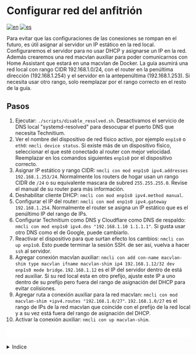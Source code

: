 # Configurar red del anfitrión

[![en](https://img.shields.io/badge/lang-en-blue.svg)](Configure%20hosts%20network.md)
[![es](https://img.shields.io/badge/lang-es-blue.svg)](Configure%20hosts%20network.es.md)

Para evitar que las configuraciones de las conexiones se rompan en el futuro, es útil asignar al servidor un IP estático en la red local. Configuraremos el servidor para no usar DHCP y asignarse un IP en la red. Además crearemos una red macvlan auxiliar para poder comunicarnos con Home Assistant que estará en una macvlan de Docker. La guía asumirá una red local con rango CIDR 192.168.1.0/24, con el router en la penúltima dirección (192.168.1.254) y el servidor en la antepenúltima (192.168.1.253). Si necesita usar otro rango, solo reemplazar por el rango correcto en el resto de la guía.

## Pasos

1. Ejecutar: `./scripts/disable_resolved.sh`. Desactivamos el servicio de DNS local "systemd-resolved" para desocupar el puerto DNS que necesita Technitium.
2. Ver el nombre del dispositivo de red físico activo, por ejemplo `enp1s0` o `eth0`: `nmcli device status`. Si existe más de un dispositivo físico, seleccionar el que esté conectado al router con mejor velocidad. Reemplazar en los comandos siguientes `enp1s0` por el dispositivo correcto.
3. Asignar IP estático y rango CIDR: `nmcli con mod enp1s0 ipv4.addresses 192.168.1.253/24`. Normalmente los routers de hogar usan un rango CIDR de `/24` o su equivalente mascara de subred `255.255.255.0`. Revise el manual de su router para más información.
4. Deshabilitar cliente DHCP: `nmcli con mod enp1s0 ipv4.method manual`.
5. Configurar el IP del router: `nmcli con mod enp1s0 ipv4.gateway 192.168.1.254`. Normalmente el router se asigna un IP estático que es el penúltimo IP del rango de IPs.
6. Configurar Technitium como DNS y Cloudflare como DNS de respaldo: `nmcli con mod enp1s0 ipv4.dns "192.168.1.10 1.1.1.1"`. Si gusta usar otro DNS como el de Google, puede cambiarlo.
7. Reactivar el dispositivo para que surtan efecto los cambios: `nmcli con up enp1s0`. Esto puede terminar la sesión SSH. de ser así, vuelva a hacer `ssh` al servidor.
8. Agregar conexión macvlan auxiliar: `nmcli con add con-name macvlan-shim type macvlan ifname macvlan-shim ip4 192.168.1.12/32 dev enp1s0 mode bridge`. `192.168.1.12` es el IP del servidor dentro de está red auxiliar. Si su red local esta en otro prefijo, ajuste este IP a uno dentro de su prefijo pero fuera del rango de asignación del DHCP para evitar colisiones.
9. Agregar ruta a conexión auxiliar para la red macvlan: `nmcli con mod macvlan-shim +ipv4.routes "192.168.1.0/27"`. `192.168.1.0/27` es el rango de IPs de la red macvlan que coincide con el prefijo de la red local y a su vez está fuera del rango de asignación del DHCP.
10. Activar la conexión auxiliar: `nmcli con up macvlan-shim`.

[<img width="50%" src="buttons/prev-Configure zfs.es.svg" alt="Configurar ZFS">](Configure%20zfs.es.md)[<img width="50%" src="buttons/next-Configure shares.es.svg" alt="Configurar shares">](Configure%20shares.es.md)

<details><summary>Indice</summary>

1. [Objetivo](Objective.es.md)
2. [Motivación](Motivation.es.md)
3. [Características](Features.es.md)
4. [Diseño y justificación](Design%20and%20justification.es.md)
5. [Prerequisitos mínimos](Minimum%20prerequisites.es.md)
6. [Guía](Guide.es.md)
    1. [Instalar Fedora Server](Install%20fedora%20server.es.md)
    2. [Configurar Secure Boot](Configure%20secure%20boot.es.md)
    3. [Instalar y configurar Zsh (Opcional)](Install%20and%20configure%20zsh%20optional.es.md)
    4. [Configurar usuarios](Configure%20users.es.md)
    5. [Instalar ZFS](Install%20zfs.es.md)
    6. [Configurar ZFS](Configure%20zfs.es.md)
    7. [Configurar red del anfitrión](Configure%20hosts%20network.es.md)
    8. [Configurar shares](Configure%20shares.es.md)
    9. [Registrar DDNS](Register%20ddns.es.md)
    10. [Instalar Docker](Install%20docker.es.md)
    11. [Crear stack de Docker](Create%20docker%20stack.es.md)
    12. [Configurar aplicaciones](Configure%20applications.es.md)
    13. [Configurar tareas programadas](Configure%20scheduled%20tasks.es.md)
    14. [Configurar tráfico externo público](Configure%20public%20external%20traffic.es.md)
    15. [Configurar tráfico externo privado](Configure%20private%20external%20traffic.es.md)
    16. [Instalar Cockpit](Install%20cockpit.es.md)
7. [Glosario](Glossary.es.md)

</details>
